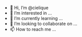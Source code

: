- 👋 Hi, I’m @cielique
- 👀 I’m interested in ...
- 🌱 I’m currently learning ...
- 💞️ I’m looking to collaborate on ...
- 📫 How to reach me ...

<!---
cielique/cielique is a ✨ special ✨ repository because its `README.md` (this file) appears on your GitHub profile.
You can click the Preview link to take a look at your changes.
--->
